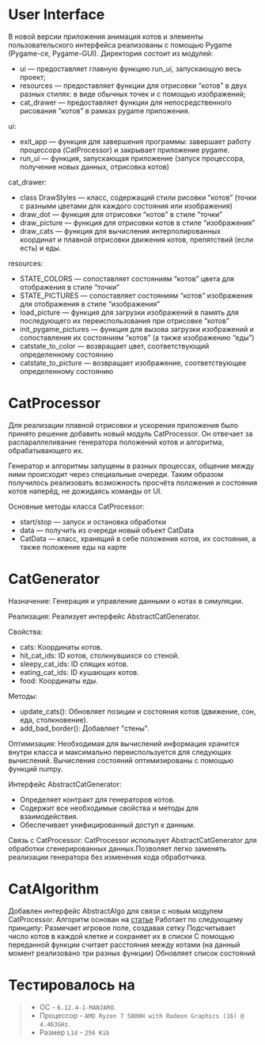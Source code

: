 # User Interface
В новой версии приложения анимация котов и элементы пользовательского интерфейса реализованы с помощью Pygame (Pygame-ce, Pygame-GUI). 
Директория состоит из модулей:
- ui — предоставляет главную функцию run_ui, запускающую весь проект;
- resources — предоставляет функции для отрисовки “котов” в двух разных стилях: в виде обычных точек и с помощью изображений;
- cat_drawer — предоставляет функции для непосредственного рисования “котов” в рамках pygame приложения.

ui:
- exit_app — функция для завершения программы: завершает работу процессора (CatProcessor) и закрывает приложение pygame.
- run_ui — функция, запускающая приложение (запуск процессора, получение новых данных, отрисовка котов)

cat_drawer:
- class DrawStyles — класс, содержащий стили рисовки “котов” (точки с разными цветами для каждого состояния или изображения)
- draw_dot — функция для отрисовки “котов” в стиле “точки”
- draw_picture — функция для отрисовки котов в стиле “изображения”
- draw_cats — функция для вычисления интерполированных координат и плавной отрисовки движения котов, препятствий (если есть) и еды.

resources:
- STATE_COLORS — сопоставляет состояниям “котов” цвета для отображения в стиле “точки”
- STATE_PICTURES — сопоставляет состояниям “котов” изображения для отображения в стиле “изображения”
- load_picture — функция для загрузки изображений в память для последующего их переиспользования при отрисовке “котов”
- init_pygame_pictures —  функция для вызова загрузки изображений и сопоставления их состояниям “котов” (а также изображению “еды”)
- catstate_to_color — возвращает цвет, соответствующий определенному состоянию
- catstate_to_picture — возвращает изображение, соответствующее определенному состоянию

# CatProcessor
Для реализации плавной отрисовки и ускорения приложения было принято решение добавить новый модуль CatProcessor. Он отвечает за распараллеливание генератора положений котов и алгоритма, обрабатывающего их. 

Генератор и алгоритмы запущены в разных процессах, общение между ними происходит через специальные очереди. Таким образом получилось реализовать возможность просчёта положения и состояния котов наперёд, не дожидаясь команды от UI.

Основные методы класса CatProcessor:
- start/stop — запуск и остановка обработки 
- data — получить из очереди новый объект CatData
- CatData — класс, хранящий в себе положения котов, их состояния, а также положение еды на карте

# CatGenerator
Назначение: Генерация и управление данными о котах в симуляции.

Реализация: Реализует интерфейс AbstractCatGenerator.

Свойства:
  -  cats: Координаты котов.
  -  hit_cat_ids: ID котов, столкнувшихся со стеной.
  -  sleepy_cat_ids: ID спящих котов.
  -  eating_cat_ids: ID кушающих котов.
  -  food: Координаты еды.
 
Методы:
  -  update_cats(): Обновляет позиции и состояния котов (движение, сон, еда, столкновение).
  -  add_bad_border(): Добавляет "стены".
    
Оптимизация: Необходимая для вычислений информация хранится внутри класса и максимально переиспользуется для следующих вычислений. Вычисления состояний оптимизированы с помощью функций numpy.

Интерфейс AbstractCatGenerator:
  -  Определяет контракт для генераторов котов.
  -  Содержит все необходимые свойства и методы для взаимодействия.
  -  Обеспечивает унифицированный доступ к данным.
    
Связь с CatProcessor: CatProcessor использует AbstractCatGenerator для обработки сгенерированных данных.Позволяет легко заменять реализации генератора без изменения кода обработчика.

# CatAlgorithm
Добавлен интерфейс AbstractAlgo для связи c новым модулем CatProcessor.
Алгоритм основан на [статье](https://docs.taichi-lang.org/blog/acclerate-collision-detection-with-taichi)
Работает по следующему принципу:
Размечает игровое поле, создавая сетку
Подсчитывает число котов в каждой клетке и сохраняет их в списки
С помощью переданной функции считает расстояния между котами (на данный момент реализовано три разных функции)
Обновляет список состояний


# Тестировалось на
> * ОС - `6.12.4-1-MANJARO`.
> * Процессор - `AMD Ryzen 7 5800H with Radeon Graphics (16) @ 4.463GHz`.
> * Размер `L1d` - `256 Kib`